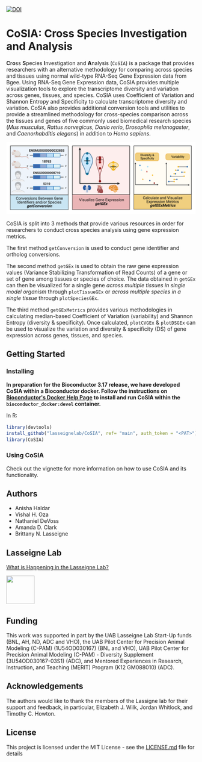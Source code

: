 [![DOI](https://zenodo.org/badge/DOI/10.5281/zenodo.7674870.svg)](https://doi.org/10.5281/zenodo.7674870)

# CoSIA: **C**r**o**ss **S**pecies **I**nvestigation and **A**nalysis

**C**r**o**ss **S**pecies **I**nvestigation and **A**nalysis (`CoSIA`) is a package that provides researchers with an alternative methodology for comparing across species and tissues using normal wild-type RNA-Seq Gene Expression data from Bgee. Using RNA-Seq Gene Expression data, CoSIA provides multiple visualization tools to explore the transcriptome diversity and variation across genes, tissues, and species. CoSIA uses Coefficient of Variation and Shannon Entropy and Specificity to calculate transcriptome diversity and variation. CoSIA also provides additional conversion tools and utilities to provide a streamlined methodology for cross-species comparison across the tissues and genes of five commonly used biomedical research species (*Mus musculus*, *Rattus norvegicus*, *Danio rerio*, *Drosophila melanogaster*, and *Caenorhabditis elegans*) in addition to *Homo sapiens*.

<img src="inst/images/CoSIA_Workflow.png" alt="Figure 1. CoSIA_Workflow" width="703"/>

CoSIA is split into 3 methods that provide various resources in order for researchers to conduct cross species analysis using gene expression metrics.

The first method `getConversion` is used to conduct gene identifier and ortholog conversions.

The second method `getGEx` is used to obtain the raw gene expression values (Variance Stabilizing Transformation of Read Counts) of a gene or set of gene among tissues or species of choice. The data obtained in `getGEx` can then be visualized for a single gene *across multiple tissues in single model organism* through `plotTissueGEx` or *across multiple species in a single tissue* through `plotSpeciesGEx`.

The third method `getGExMetrics` provides various methodologies in calculating median-based Coefficient of Variation (variability) and Shannon Entropy (diversity & specificity). Once calculated, `plotCVGEx` & `plotDSGEx` can be used to visualize the variation and diversity & specificity (DS) of gene expression across genes, tissues, and species.

## Getting Started

### Installing

**In preparation for the Bioconductor 3.17 release, we have developed CoSIA within a Bioconductor docker. Follow the instructions on [Bioconductor's Docker Help Page](https://www.bioconductor.org/help/docker/) to install and run CoSIA within the `bioconductor_docker:devel` container.**

In R:

``` r
library(devtools)
install_github("lasseignelab/CoSIA", ref= "main", auth_token = "<PAT>")
library(CoSIA)
```

### Using CoSIA

Check out the vignette for more information on how to use CoSIA and its 
functionality.

## Authors

-   Anisha Haldar
-   Vishal H. Oza
-   Nathaniel DeVoss
-   Amanda D. Clark
-   Brittany N. Lasseigne

## Lasseigne Lab

[What is Happening in the Lasseigne Lab?](https://www.lasseigne.org/)

<img src="https://www.lasseigne.org/img/main/lablogo.png" width="75" height="75">

## Funding

This work was supported in part by the UAB Lasseigne Lab Start-Up funds (BNL, 
AH, ND, ADC and VHO), the UAB Pilot Center for Precision Animal Modeling (C-PAM)
(1U54OD030167) (BNL and VHO), UAB Pilot Center for Precision Animal Modeling 
(C-PAM) - Diversity Supplement (3U54OD030167-03S1) (ADC), and Mentored 
Experiences in Research, Instruction, and Teaching (MERIT) Program 
(K12 GM088010) (ADC).

## Acknowledgements

The authors would like to thank the members of the Lassigne lab for their 
support and feedback, in particular, Elizabeth J. Wilk, Jordan Whitlock, 
and Timothy C. Howton.

## License

This project is licensed under the MIT License - 
see the [LICENSE.md](LICENSE.md) file for details
